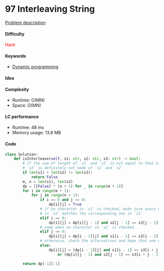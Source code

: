 97 Interleaving String
=======================
[Problem description](https://leetcode.com/problems/interleaving-string/)

#### Difficulty
<span style="color:red">Hard</span>

#### Keywords
- [Dynamic programming](../categories/dp.md)
  
#### Idea


#### Complexity
- Runtime: O(MN)
- Space: O(MN)
  
#### LC performance
- Runtime: 48 ms
- Memory usage: 13.8 MB

#### Code
```python
class Solution:
    def isInterleave(self, s1: str, s2: str, s3: str) -> bool:
        # if the sum of length of `s1` and `s2` is not equal to that of `s3`, 
        # `s3` is definitely not made of `s1` and `s2`
        if len(s1) + len(s2) != len(s3):
            return False
        m, n = len(s1), len(s2)
        dp = [[False] * (n + 1) for _ in range(m + 1)]
        for i in range(m + 1):
            for j in range(n + 1):
                if i == 0 and j == 0:
                    dp[i][j] = True
                # if no character in `s1` is checked, make sure every character
                # in `s2` matches the corresponding one in `s3`
                elif i == 0:
                    dp[i][j] = dp[i][j - 1] and s2[j - 1] == s3[j - 1]
                # same when no character in `s2` is checked
                elif j == 0:
                    dp[i][j] = dp[i - 1][j] and s1[i - 1] == s3[i - 1]
                # otherwise, check the alternatives and hope that one would work
                else:
                    dp[i][j] = (dp[i - 1][j] and s1[i - 1] == s3[i + j - 1]) \
                        or (dp[i][j - 1] and s2[j - 1] == s3[i + j - 1])
        
        return dp[-1][-1]
```